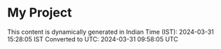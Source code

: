 # My Project

This content is dynamically generated in Indian Time (IST): 2024-03-31 15:28:05 IST
Converted to UTC: 2024-03-31 09:58:05 UTC
